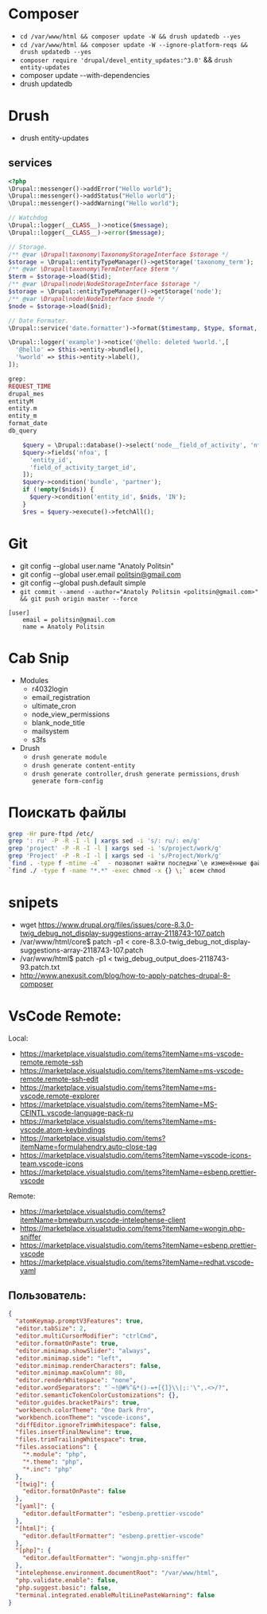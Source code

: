 # Composer
  * `cd /var/www/html && composer update -W && drush updatedb --yes`  
  * `cd /var/www/html && composer update -W --ignore-platform-reqs && drush updatedb --yes`
  * `composer require 'drupal/devel_entity_updates:^3.0'` && `drush entity-updates `
  * composer update --with-dependencies
  * drush updatedb

# Drush
  * drush entity-updates

## services
```php
<?php
\Drupal::messenger()->addError("Hello world");
\Drupal::messenger()->addStatus("Hello world");
\Drupal::messenger()->addWarning("Hello world");

// Watchdog
\Drupal::logger(__CLASS__)->notice($message);
\Drupal::logger(__CLASS__)->error($message);

// Storage.
/** @var \Drupal\taxonomy\TaxonomyStorageInterface $storage */
$storage = \Drupal::entityTypeManager()->getStorage('taxonomy_term');
/** @var \Drupal\taxonomy\TermInterface $term */
$term = $storage->load($tid);
/** @var \Drupal\node\NodeStorageInterface $storage */
$storage = \Drupal::entityTypeManager()->getStorage('node');
/** @var \Drupal\node\NodeInterface $node */
$node = $storage->load($nid);

// Date Formater.
\Drupal::service('date.formatter')->format($timestamp, $type, $format, $timezone, $langcode);

\Drupal::logger('example')->notice('@hello: deleted %world.',[
  '@hello' => $this->entity->bundle(),
  '%world' => $this->entity->label(),
]);

grep:
REQUEST_TIME
drupal_mes
entityM
entity.m
entity_m
format_date
db_query

    $query = \Drupal::database()->select('node__field_of_activity', 'nfoa');
    $query->fields('nfoa', [
      'entity_id',
      'field_of_activity_target_id',
    ]);
    $query->condition('bundle', 'partner');
    if (!empty($nids)) {
      $query->condition('entity_id', $nids, 'IN');
    }
    $res = $query->execute()->fetchAll();

```

# Git
  * git config --global user.name "Anatoly Politsin"
  * git config --global user.email politsin@gmail.com
  * git config --global push.default simple
  * `git commit --amend --author="Anatoly Politsin <politsin@gmail.com>" && git push origin master --force`
```
[user]
	email = politsin@gmail.com
	name = Anatoly Politsin
```

# Cab Snip
  * Modules
    - r4032login
    - email_registration
    - ultimate_cron
    - node_view_permissions
    - blank_node_title
    - mailsystem
    - s3fs
  * Drush
    - `drush generate module`
    - `drush generate content-entity`
    - `drush generate controller`, `drush generate permissions`, `drush generate form-config`

# Поискать файлы
```sh
grep -Hr pure-ftpd /etc/
grep ': ru' -P -R -I -l | xargs sed -i 's/: ru/: en/g'
grep 'project' -P -R -I -l | xargs sed -i 's/project/work/g'
grep 'Project' -P -R -I -l | xargs sed -i 's/Project/Work/g'
`find . -type f -mtime -4`  - позволит найти последни`\е изменённые файлы за последние 4 дня в текущей папке.
`find ./ -type f -name "*.*" -exec chmod -x {} \;` всем chmod
```

# snipets
* wget https://www.drupal.org/files/issues/core-8.3.0-twig_debug_not_display-suggestions-array-2118743-107.patch
* /var/www/html/core$ patch -p1 < core-8.3.0-twig_debug_not_display-suggestions-array-2118743-107.patch
* /var/www/html$ patch -p1 < twig_debug_output_does-2118743-93.patch.txt
* http://www.anexusit.com/blog/how-to-apply-patches-drupal-8-composer

# VsCode Remote:
Local:
* https://marketplace.visualstudio.com/items?itemName=ms-vscode-remote.remote-ssh
* https://marketplace.visualstudio.com/items?itemName=ms-vscode-remote.remote-ssh-edit
* https://marketplace.visualstudio.com/items?itemName=ms-vscode.remote-explorer
* https://marketplace.visualstudio.com/items?itemName=MS-CEINTL.vscode-language-pack-ru
* https://marketplace.visualstudio.com/items?itemName=ms-vscode.atom-keybindings
* https://marketplace.visualstudio.com/items?itemName=formulahendry.auto-close-tag
* https://marketplace.visualstudio.com/items?itemName=vscode-icons-team.vscode-icons
* https://marketplace.visualstudio.com/items?itemName=esbenp.prettier-vscode

Remote:
* https://marketplace.visualstudio.com/items?itemName=bmewburn.vscode-intelephense-client
* https://marketplace.visualstudio.com/items?itemName=wongjn.php-sniffer
* https://marketplace.visualstudio.com/items?itemName=esbenp.prettier-vscode
* https://marketplace.visualstudio.com/items?itemName=redhat.vscode-yaml

## Пользователь:
```json
{
  "atomKeymap.promptV3Features": true,
  "editor.tabSize": 2,
  "editor.multiCursorModifier": "ctrlCmd",
  "editor.formatOnPaste": true,
  "editor.minimap.showSlider": "always",
  "editor.minimap.side": "left",
  "editor.minimap.renderCharacters": false,
  "editor.minimap.maxColumn": 80,
  "editor.renderWhitespace": "none",
  "editor.wordSeparators": "`~!@#%^&*()-=+[{]}\\|;:'\",.<>/?",
  "editor.semanticTokenColorCustomizations": {},
  "editor.guides.bracketPairs": true,
  "workbench.colorTheme": "One Dark Pro",
  "workbench.iconTheme": "vscode-icons",
  "diffEditor.ignoreTrimWhitespace": false,
  "files.insertFinalNewline": true,
  "files.trimTrailingWhitespace": true,
  "files.associations": {
    "*.module": "php",
    "*.theme": "php",
    "*.inc": "php"
  },
  "[twig]": {
    "editor.formatOnPaste": false
  },
  "[yaml]": {
    "editor.defaultFormatter": "esbenp.prettier-vscode"
  },
  "[html]": {
    "editor.defaultFormatter": "esbenp.prettier-vscode"
  },
  "[php]": {
    "editor.defaultFormatter": "wongjn.php-sniffer"
  },
  "intelephense.environment.documentRoot": "/var/www/html",
  "php.validate.enable": false,
  "php.suggest.basic": false,
  "terminal.integrated.enableMultiLinePasteWarning": false
}
```


